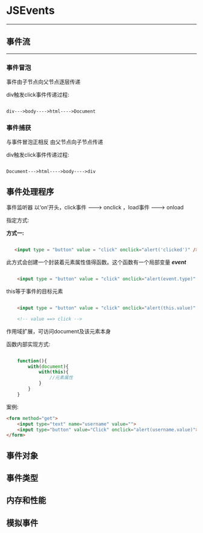 # JSEvents
---------------
## 事件流
----------
### 事件冒泡

事件由子节点向父节点逐层传递

div触发click事件传递过程:
```flow

div--->body---->html---->Document

```

### 事件捕获

与事件冒泡正相反 由父节点向子节点传递

div触发click事件传递过程:
```flow

Document--->html---->body---->div

```

## 事件处理程序

事件监听器
以‘on’开头，click事件 ---> onclick ，load事件 ---> onload

指定方式:

**方式一:**

 ``` html

    <input type = "button" value = "click" onclick="alert('clicked')" />

 ```
此方式会创建一个封装着元素属性值得函数。这个函数有一个局部变量 ***event***

``` html

    <input type = "button" value = "click" onclick="alert(event.type)" />

```

this等于事件的目标元素

``` html

    <input type = "button" value = "click" onclick="alert(this.value)" />

    <!-- value ==> click -->
```

作用域扩展，可访问document及该元素本身

函数内部实现方式:
``` javascript

    function(){
        with(document){
            with(this){
                //元素属性
            }
        }
    }

```

案例:
``` html
<form method="get">
    <input type="text" name="username" value="">
    <input type="button" value="Click" onclick="alert(username.value)">
</form>
```

## 事件对象

## 事件类型

## 内存和性能

## 模拟事件